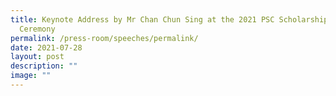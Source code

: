 ```yaml
---
title: Keynote Address by Mr Chan Chun Sing at the 2021 PSC Scholarships Award
  Ceremony
permalink: /press-room/speeches/permalink/
date: 2021-07-28
layout: post
description: ""
image: ""
---
```

